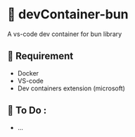 # 📄 devContainer-bun

A vs-code dev container for bun library

## 🔧 Requirement

- Docker
- VS-code
- Dev containers extension (microsoft)


## 📝 To Do :
  - ...
